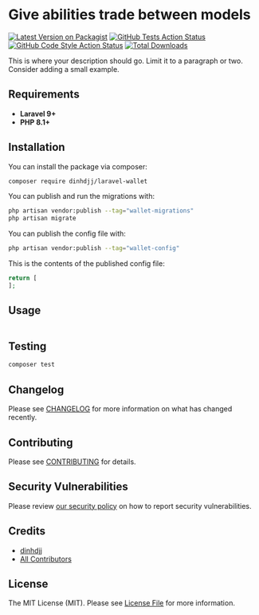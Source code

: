 # Give abilities trade between models

[![Latest Version on Packagist](https://img.shields.io/packagist/v/dinhdjj/laravel-wallet.svg?style=flat-square)](https://packagist.org/packages/dinhdjj/laravel-wallet)
[![GitHub Tests Action Status](https://img.shields.io/github/workflow/status/dinhdjj/laravel-wallet/run-tests?label=tests)](https://github.com/dinhdjj/laravel-wallet/actions?query=workflow%3Arun-tests+branch%3Amain)
[![GitHub Code Style Action Status](https://img.shields.io/github/workflow/status/dinhdjj/laravel-wallet/Check%20&%20fix%20styling?label=code%20style)](https://github.com/dinhdjj/laravel-wallet/actions?query=workflow%3A"Check+%26+fix+styling"+branch%3Amain)
[![Total Downloads](https://img.shields.io/packagist/dt/dinhdjj/laravel-wallet.svg?style=flat-square)](https://packagist.org/packages/dinhdjj/laravel-wallet)

This is where your description should go. Limit it to a paragraph or two. Consider adding a small example.

## Requirements

- **Laravel 9+**
- **PHP 8.1+**

## Installation

You can install the package via composer:

```bash
composer require dinhdjj/laravel-wallet
```

You can publish and run the migrations with:

```bash
php artisan vendor:publish --tag="wallet-migrations"
php artisan migrate
```

You can publish the config file with:

```bash
php artisan vendor:publish --tag="wallet-config"
```

This is the contents of the published config file:

```php
return [
];
```

## Usage

```php
```

## Testing

```bash
composer test
```

## Changelog

Please see [CHANGELOG](CHANGELOG.md) for more information on what has changed recently.

## Contributing

Please see [CONTRIBUTING](https://github.com/spatie/.github/blob/main/CONTRIBUTING.md) for details.

## Security Vulnerabilities

Please review [our security policy](../../security/policy) on how to report security vulnerabilities.

## Credits

- [dinhdjj](https://github.com/dinhdjj)
- [All Contributors](../../contributors)

## License

The MIT License (MIT). Please see [License File](LICENSE.md) for more information.
